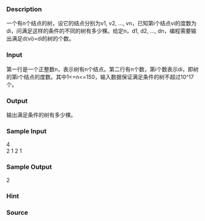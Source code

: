 
### Description
一个有n个结点的树，设它的结点分别为v1, v2, …, vn，已知第i个结点vi的度数为di，问满足这样的条件的不同的树有多少棵。给定n，d1, d2, …, dn，编程需要输出满足d(vi)=di的树的个数。
### Input
第一行是一个正整数n，表示树有n个结点。第二行有n个数，第i个数表示di，即树的第i个结点的度数。其中1<=n<=150，输入数据保证满足条件的树不超过10^17个。
### Output
输出满足条件的树有多少棵。
### Sample Input
4                     
2 1 2 1

### Sample Output
2
### Hint

### Source
